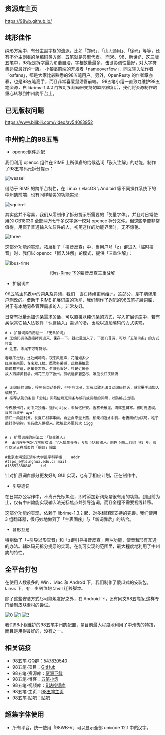 ## 资源库主页

https://98wb.github.io/

## 纯形佳作

纯形方案中，有分主副字根的流派，比如「郑码」、「山人通用」、「徐码」等等，还有不分主副根的单编码类方案，五笔就是典型代表。
而86、98、新世纪、这三版五笔中，98版是拆字最为和谐自洽，字根数量最多，击键协调性最好，对大字符集适应最好的一版。
小狼毫前端的开发者「nameoverflow」，同文输入法作者「osfans」，都是大家比较熟悉的98五笔用户。另外，OpenResty 的作者章亦春，也是98五笔高手，而且非常喜爱鼠须管前端。
98五笔小组一直致力维护98五笔资源，自 librime-1.3.2 内核对多翻译器支持的缺陷修复后，我们将资源制作的重心转移到中州韵平台上。

## 已无版权问题

https://www.bilibili.com/video/av54083952

## 中州韵上的98五笔

- opencc组件适配

我们利用 opencc 组件在 RIME 上所俱备的给候选词「嵌入注解」的功能，制作了98五笔码元拆分提示：

![weasel](https://raw.githubusercontent.com/yanhuacuo/98wubi/master/linux/%E5%B0%8F%E7%8B%BC%E6%AF%AB.gif)

借助于 RIME 的跨平台特性，在 Linux \ MacOS \ Android 等不同操作系统下的中州韵前端，也有同样精美的功能实现:

![squirrel](https://raw.githubusercontent.com/yanhuacuo/98wubi/master/linux/%E5%8D%95%E5%AD%97%E4%B8%8B%E7%9A%84%E6%88%AA%E5%9B%BE.jpg)

其实这并不容易，我们从零制作了拆分提示所需要的「矢量字体」，并且对日常使用的 GB18030 全部两万七千多汉字逐一校对 opencc 拆分文件。但这些辛苦非常值得，用惯了普通输入法软件的人，初见这样的功能界面时，无不惊艳。

![three](https://raw.githubusercontent.com/yanhuacuo/98wubi/master/linux/shot.jpg)

这部分功能的实现，拓展到了「拼音反查」中，当用户以「z」键进入「临时拼音」时，我们以 opencc 「嵌入注解」的模式，提供「三重注解」：

![ibus-rime](https://raw.githubusercontent.com/yanhuacuo/98wubi-tables/master/wiki-pic/ibus-rime.png)

<p align="center"><a href="https://github.com/yanhuacuo/98wubi">iBus-Rime 下的拼音反查三重注解</a></p>

- 扩展词库

98五笔主码表中的词条及词频，我们一直在持续更新维护。这部分，是不期望用户删改的。借助于 RIME 扩展词库的功能，我们制作了适配的[98五笔扩展词库](https://github.com/yanhuacuo/98wubi/blob/master/wubi98_ci.extended.dict.yaml)，对于有本地词条管理需求的人，非常友好。

日常有批量添加词条需求的话，可以直接以纯词条的方式，写入扩展词库中，若有类似其它输入法软件「快捷输入」需求的话，也能以追加编码的方式实现。

``````
# ↓ 扩展词库的用法一：「无码加词」
# 无编码词条直接拷贝进来、保存一下，就批量加入了，下面几首诗，可以「五笔词条」的方式打出
# 注意，末尾不可有符号。

春眠不觉晓，处处闻啼鸟。夜来风雨声，花落知多少
红豆生南国，春来发几枝。愿君多采撷，此物最相思
向晚意不适，驱车登古原。夕阳无限好，只是近黄昏
故人西辞黄鹤楼，烟花三月下扬州。孤帆远影碧空尽，唯见长江天际流


# 无编码的词条，程序会自动处理，但不应太长，太长以致无法自动编码的话，就需要手动加入编码了。
# 推荐从别的条目「复制」间隔位填充词条与编码或词频的间隔，以防格式出错。

今夜鄜州月，闺中只独看。遥怜小儿女，未解忆长安。香雾云鬟湿，清辉玉臂寒。何时倚虚幌，双照泪痕干	wyof
清江一曲抱村流，长夏江村事事幽。自去自来堂上燕，相亲相近水中鸥。老妻画纸为棋局，稚子敲针作钓钩。但有故人供禄米，微躯此外更何求	iigg


# ↓ 扩展词库的用法二：「快捷输入」
#  主词库中缺少的常用短语，个人信息等等，可如下快捷输入，删掉下面三行的「#」号，则可以定义在后面的「编码」输出

#北京市海淀区清华大学医学科学楼	addr
#tsps_e@tsinghua.edu.cn	mail
#13552888888	tel
``````

针对扩展词库部分更友好的 GUI 实现，也有了相应计划，正在制作中。

- 引导造词

在日常办公写作中，不离开光标焦点，即时添加新词条是很有用的功能。到目前为止，仅有中州韵能实现输入法光标焦点处引导造词，而且全程不需要视线转移。

这部分功能的实现，依赖于 librime-1.3.2 起，对多翻译器支持的完善。我们使用 3 组翻译器，很巧妙地做到了「主表固序」与「新词靠后」的结合。

- 音形互通

特别做了「~引导以形查音」和「z键引导拼音反查」两种功能，使音和形有互通的办法。辅以码元拆分提示的实现，在能可实现的范围里，最大程度地利用了中州韵的特性。

## 全平台打包

在使用人数最多的 Win 、Mac 和 Android 下，我们制作了傻瓜式的安装包，Linux 下，有一步到位的 Shell 迁移脚本。

除了这些安装方式尽可能地友好之外，在 Android 下，还有同文98五笔版,这样专门绘制皮肤素材的尝试。

![0](https://raw.githubusercontent.com/yanhuacuo/98wubi/master/linux/0.png)
![1](https://raw.githubusercontent.com/yanhuacuo/98wubi/master/linux/2.png)
![2](https://raw.githubusercontent.com/yanhuacuo/98wubi/master/linux/%E6%89%93%E5%AD%97%E7%A4%BA%E6%84%8F.png)


我们98小组维护的98五笔中州韵配置，是目前最大程度地利用了中州韵的特技，而且是用得最好的，没有之一。

## 相关链接


<div class="content">
<ul>
<li>98五笔-QQ群：<a href="//shang.qq.com/wpa/qunwpa?idkey=26ae7c9099c6f37a78e0501329e179da09820470312195252a6927c565fcb995">547820540</a></li>
<li>98五笔-项目：<a href="https://github.com/yanhuacuo/98wubi-tables">GitHub</a></li>
<li>98五笔-资源库：<a href="https://wb98.gitee.io/">资源下载</a></li>
<li>98五笔-博客：<a href="https://wubi98.gitee.io/">五笔小筑</a></li>
<li>98五笔-视频库：<a href="https://space.bilibili.com/13979976">B站视频库</a></li>
<li>98五笔-主页：<a href="http://www.98wubi.com/">98五笔主页</a></li>
<li>98五笔-贴吧：<a href="http://tieba.baidu.com/f?kw=98%E4%BA%94%E7%AC%94&ie=utf-8&tab=main">贴吧</a></li>
</ul>
</div>


## 超集字体使用

- 所有平台，统一使用「98WB-V」可以显示全部 unicode 12.1 中的汉字。

